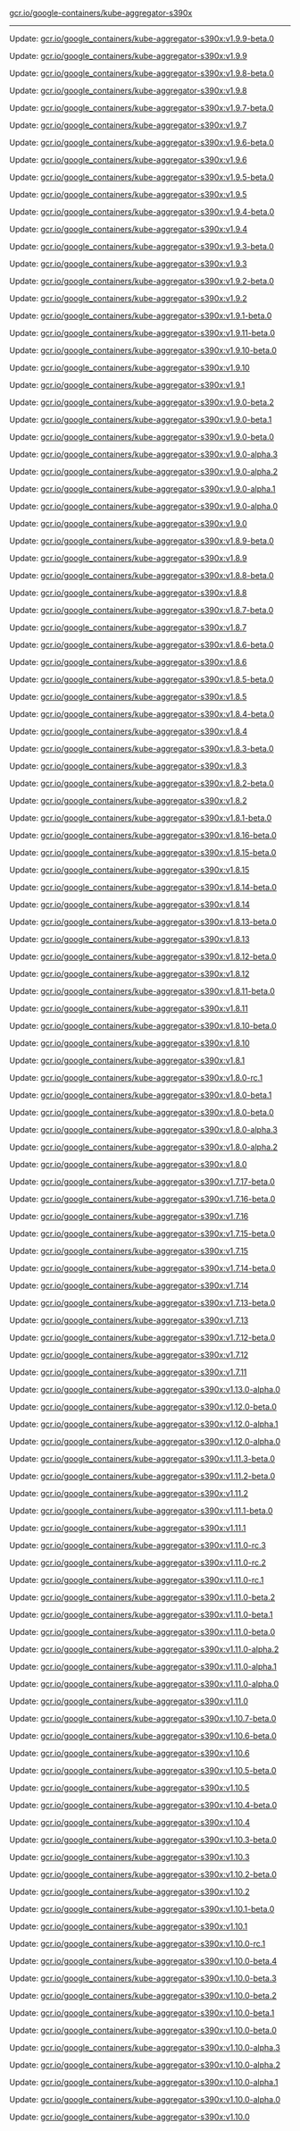 [gcr.io/google-containers/kube-aggregator-s390x](https://hub.docker.com/r/cruse/kube-aggregator-s390x/tags/) 

----
Update: [gcr.io/google_containers/kube-aggregator-s390x:v1.9.9-beta.0](https://hub.docker.com/r/cruse/kube-aggregator-s390x/tags/)

Update: [gcr.io/google_containers/kube-aggregator-s390x:v1.9.9](https://hub.docker.com/r/cruse/kube-aggregator-s390x/tags/)

Update: [gcr.io/google_containers/kube-aggregator-s390x:v1.9.8-beta.0](https://hub.docker.com/r/cruse/kube-aggregator-s390x/tags/)

Update: [gcr.io/google_containers/kube-aggregator-s390x:v1.9.8](https://hub.docker.com/r/cruse/kube-aggregator-s390x/tags/)

Update: [gcr.io/google_containers/kube-aggregator-s390x:v1.9.7-beta.0](https://hub.docker.com/r/cruse/kube-aggregator-s390x/tags/)

Update: [gcr.io/google_containers/kube-aggregator-s390x:v1.9.7](https://hub.docker.com/r/cruse/kube-aggregator-s390x/tags/)

Update: [gcr.io/google_containers/kube-aggregator-s390x:v1.9.6-beta.0](https://hub.docker.com/r/cruse/kube-aggregator-s390x/tags/)

Update: [gcr.io/google_containers/kube-aggregator-s390x:v1.9.6](https://hub.docker.com/r/cruse/kube-aggregator-s390x/tags/)

Update: [gcr.io/google_containers/kube-aggregator-s390x:v1.9.5-beta.0](https://hub.docker.com/r/cruse/kube-aggregator-s390x/tags/)

Update: [gcr.io/google_containers/kube-aggregator-s390x:v1.9.5](https://hub.docker.com/r/cruse/kube-aggregator-s390x/tags/)

Update: [gcr.io/google_containers/kube-aggregator-s390x:v1.9.4-beta.0](https://hub.docker.com/r/cruse/kube-aggregator-s390x/tags/)

Update: [gcr.io/google_containers/kube-aggregator-s390x:v1.9.4](https://hub.docker.com/r/cruse/kube-aggregator-s390x/tags/)

Update: [gcr.io/google_containers/kube-aggregator-s390x:v1.9.3-beta.0](https://hub.docker.com/r/cruse/kube-aggregator-s390x/tags/)

Update: [gcr.io/google_containers/kube-aggregator-s390x:v1.9.3](https://hub.docker.com/r/cruse/kube-aggregator-s390x/tags/)

Update: [gcr.io/google_containers/kube-aggregator-s390x:v1.9.2-beta.0](https://hub.docker.com/r/cruse/kube-aggregator-s390x/tags/)

Update: [gcr.io/google_containers/kube-aggregator-s390x:v1.9.2](https://hub.docker.com/r/cruse/kube-aggregator-s390x/tags/)

Update: [gcr.io/google_containers/kube-aggregator-s390x:v1.9.1-beta.0](https://hub.docker.com/r/cruse/kube-aggregator-s390x/tags/)

Update: [gcr.io/google_containers/kube-aggregator-s390x:v1.9.11-beta.0](https://hub.docker.com/r/cruse/kube-aggregator-s390x/tags/)

Update: [gcr.io/google_containers/kube-aggregator-s390x:v1.9.10-beta.0](https://hub.docker.com/r/cruse/kube-aggregator-s390x/tags/)

Update: [gcr.io/google_containers/kube-aggregator-s390x:v1.9.10](https://hub.docker.com/r/cruse/kube-aggregator-s390x/tags/)

Update: [gcr.io/google_containers/kube-aggregator-s390x:v1.9.1](https://hub.docker.com/r/cruse/kube-aggregator-s390x/tags/)

Update: [gcr.io/google_containers/kube-aggregator-s390x:v1.9.0-beta.2](https://hub.docker.com/r/cruse/kube-aggregator-s390x/tags/)

Update: [gcr.io/google_containers/kube-aggregator-s390x:v1.9.0-beta.1](https://hub.docker.com/r/cruse/kube-aggregator-s390x/tags/)

Update: [gcr.io/google_containers/kube-aggregator-s390x:v1.9.0-beta.0](https://hub.docker.com/r/cruse/kube-aggregator-s390x/tags/)

Update: [gcr.io/google_containers/kube-aggregator-s390x:v1.9.0-alpha.3](https://hub.docker.com/r/cruse/kube-aggregator-s390x/tags/)

Update: [gcr.io/google_containers/kube-aggregator-s390x:v1.9.0-alpha.2](https://hub.docker.com/r/cruse/kube-aggregator-s390x/tags/)

Update: [gcr.io/google_containers/kube-aggregator-s390x:v1.9.0-alpha.1](https://hub.docker.com/r/cruse/kube-aggregator-s390x/tags/)

Update: [gcr.io/google_containers/kube-aggregator-s390x:v1.9.0-alpha.0](https://hub.docker.com/r/cruse/kube-aggregator-s390x/tags/)

Update: [gcr.io/google_containers/kube-aggregator-s390x:v1.9.0](https://hub.docker.com/r/cruse/kube-aggregator-s390x/tags/)

Update: [gcr.io/google_containers/kube-aggregator-s390x:v1.8.9-beta.0](https://hub.docker.com/r/cruse/kube-aggregator-s390x/tags/)

Update: [gcr.io/google_containers/kube-aggregator-s390x:v1.8.9](https://hub.docker.com/r/cruse/kube-aggregator-s390x/tags/)

Update: [gcr.io/google_containers/kube-aggregator-s390x:v1.8.8-beta.0](https://hub.docker.com/r/cruse/kube-aggregator-s390x/tags/)

Update: [gcr.io/google_containers/kube-aggregator-s390x:v1.8.8](https://hub.docker.com/r/cruse/kube-aggregator-s390x/tags/)

Update: [gcr.io/google_containers/kube-aggregator-s390x:v1.8.7-beta.0](https://hub.docker.com/r/cruse/kube-aggregator-s390x/tags/)

Update: [gcr.io/google_containers/kube-aggregator-s390x:v1.8.7](https://hub.docker.com/r/cruse/kube-aggregator-s390x/tags/)

Update: [gcr.io/google_containers/kube-aggregator-s390x:v1.8.6-beta.0](https://hub.docker.com/r/cruse/kube-aggregator-s390x/tags/)

Update: [gcr.io/google_containers/kube-aggregator-s390x:v1.8.6](https://hub.docker.com/r/cruse/kube-aggregator-s390x/tags/)

Update: [gcr.io/google_containers/kube-aggregator-s390x:v1.8.5-beta.0](https://hub.docker.com/r/cruse/kube-aggregator-s390x/tags/)

Update: [gcr.io/google_containers/kube-aggregator-s390x:v1.8.5](https://hub.docker.com/r/cruse/kube-aggregator-s390x/tags/)

Update: [gcr.io/google_containers/kube-aggregator-s390x:v1.8.4-beta.0](https://hub.docker.com/r/cruse/kube-aggregator-s390x/tags/)

Update: [gcr.io/google_containers/kube-aggregator-s390x:v1.8.4](https://hub.docker.com/r/cruse/kube-aggregator-s390x/tags/)

Update: [gcr.io/google_containers/kube-aggregator-s390x:v1.8.3-beta.0](https://hub.docker.com/r/cruse/kube-aggregator-s390x/tags/)

Update: [gcr.io/google_containers/kube-aggregator-s390x:v1.8.3](https://hub.docker.com/r/cruse/kube-aggregator-s390x/tags/)

Update: [gcr.io/google_containers/kube-aggregator-s390x:v1.8.2-beta.0](https://hub.docker.com/r/cruse/kube-aggregator-s390x/tags/)

Update: [gcr.io/google_containers/kube-aggregator-s390x:v1.8.2](https://hub.docker.com/r/cruse/kube-aggregator-s390x/tags/)

Update: [gcr.io/google_containers/kube-aggregator-s390x:v1.8.1-beta.0](https://hub.docker.com/r/cruse/kube-aggregator-s390x/tags/)

Update: [gcr.io/google_containers/kube-aggregator-s390x:v1.8.16-beta.0](https://hub.docker.com/r/cruse/kube-aggregator-s390x/tags/)

Update: [gcr.io/google_containers/kube-aggregator-s390x:v1.8.15-beta.0](https://hub.docker.com/r/cruse/kube-aggregator-s390x/tags/)

Update: [gcr.io/google_containers/kube-aggregator-s390x:v1.8.15](https://hub.docker.com/r/cruse/kube-aggregator-s390x/tags/)

Update: [gcr.io/google_containers/kube-aggregator-s390x:v1.8.14-beta.0](https://hub.docker.com/r/cruse/kube-aggregator-s390x/tags/)

Update: [gcr.io/google_containers/kube-aggregator-s390x:v1.8.14](https://hub.docker.com/r/cruse/kube-aggregator-s390x/tags/)

Update: [gcr.io/google_containers/kube-aggregator-s390x:v1.8.13-beta.0](https://hub.docker.com/r/cruse/kube-aggregator-s390x/tags/)

Update: [gcr.io/google_containers/kube-aggregator-s390x:v1.8.13](https://hub.docker.com/r/cruse/kube-aggregator-s390x/tags/)

Update: [gcr.io/google_containers/kube-aggregator-s390x:v1.8.12-beta.0](https://hub.docker.com/r/cruse/kube-aggregator-s390x/tags/)

Update: [gcr.io/google_containers/kube-aggregator-s390x:v1.8.12](https://hub.docker.com/r/cruse/kube-aggregator-s390x/tags/)

Update: [gcr.io/google_containers/kube-aggregator-s390x:v1.8.11-beta.0](https://hub.docker.com/r/cruse/kube-aggregator-s390x/tags/)

Update: [gcr.io/google_containers/kube-aggregator-s390x:v1.8.11](https://hub.docker.com/r/cruse/kube-aggregator-s390x/tags/)

Update: [gcr.io/google_containers/kube-aggregator-s390x:v1.8.10-beta.0](https://hub.docker.com/r/cruse/kube-aggregator-s390x/tags/)

Update: [gcr.io/google_containers/kube-aggregator-s390x:v1.8.10](https://hub.docker.com/r/cruse/kube-aggregator-s390x/tags/)

Update: [gcr.io/google_containers/kube-aggregator-s390x:v1.8.1](https://hub.docker.com/r/cruse/kube-aggregator-s390x/tags/)

Update: [gcr.io/google_containers/kube-aggregator-s390x:v1.8.0-rc.1](https://hub.docker.com/r/cruse/kube-aggregator-s390x/tags/)

Update: [gcr.io/google_containers/kube-aggregator-s390x:v1.8.0-beta.1](https://hub.docker.com/r/cruse/kube-aggregator-s390x/tags/)

Update: [gcr.io/google_containers/kube-aggregator-s390x:v1.8.0-beta.0](https://hub.docker.com/r/cruse/kube-aggregator-s390x/tags/)

Update: [gcr.io/google_containers/kube-aggregator-s390x:v1.8.0-alpha.3](https://hub.docker.com/r/cruse/kube-aggregator-s390x/tags/)

Update: [gcr.io/google_containers/kube-aggregator-s390x:v1.8.0-alpha.2](https://hub.docker.com/r/cruse/kube-aggregator-s390x/tags/)

Update: [gcr.io/google_containers/kube-aggregator-s390x:v1.8.0](https://hub.docker.com/r/cruse/kube-aggregator-s390x/tags/)

Update: [gcr.io/google_containers/kube-aggregator-s390x:v1.7.17-beta.0](https://hub.docker.com/r/cruse/kube-aggregator-s390x/tags/)

Update: [gcr.io/google_containers/kube-aggregator-s390x:v1.7.16-beta.0](https://hub.docker.com/r/cruse/kube-aggregator-s390x/tags/)

Update: [gcr.io/google_containers/kube-aggregator-s390x:v1.7.16](https://hub.docker.com/r/cruse/kube-aggregator-s390x/tags/)

Update: [gcr.io/google_containers/kube-aggregator-s390x:v1.7.15-beta.0](https://hub.docker.com/r/cruse/kube-aggregator-s390x/tags/)

Update: [gcr.io/google_containers/kube-aggregator-s390x:v1.7.15](https://hub.docker.com/r/cruse/kube-aggregator-s390x/tags/)

Update: [gcr.io/google_containers/kube-aggregator-s390x:v1.7.14-beta.0](https://hub.docker.com/r/cruse/kube-aggregator-s390x/tags/)

Update: [gcr.io/google_containers/kube-aggregator-s390x:v1.7.14](https://hub.docker.com/r/cruse/kube-aggregator-s390x/tags/)

Update: [gcr.io/google_containers/kube-aggregator-s390x:v1.7.13-beta.0](https://hub.docker.com/r/cruse/kube-aggregator-s390x/tags/)

Update: [gcr.io/google_containers/kube-aggregator-s390x:v1.7.13](https://hub.docker.com/r/cruse/kube-aggregator-s390x/tags/)

Update: [gcr.io/google_containers/kube-aggregator-s390x:v1.7.12-beta.0](https://hub.docker.com/r/cruse/kube-aggregator-s390x/tags/)

Update: [gcr.io/google_containers/kube-aggregator-s390x:v1.7.12](https://hub.docker.com/r/cruse/kube-aggregator-s390x/tags/)

Update: [gcr.io/google_containers/kube-aggregator-s390x:v1.7.11](https://hub.docker.com/r/cruse/kube-aggregator-s390x/tags/)

Update: [gcr.io/google_containers/kube-aggregator-s390x:v1.13.0-alpha.0](https://hub.docker.com/r/cruse/kube-aggregator-s390x/tags/)

Update: [gcr.io/google_containers/kube-aggregator-s390x:v1.12.0-beta.0](https://hub.docker.com/r/cruse/kube-aggregator-s390x/tags/)

Update: [gcr.io/google_containers/kube-aggregator-s390x:v1.12.0-alpha.1](https://hub.docker.com/r/cruse/kube-aggregator-s390x/tags/)

Update: [gcr.io/google_containers/kube-aggregator-s390x:v1.12.0-alpha.0](https://hub.docker.com/r/cruse/kube-aggregator-s390x/tags/)

Update: [gcr.io/google_containers/kube-aggregator-s390x:v1.11.3-beta.0](https://hub.docker.com/r/cruse/kube-aggregator-s390x/tags/)

Update: [gcr.io/google_containers/kube-aggregator-s390x:v1.11.2-beta.0](https://hub.docker.com/r/cruse/kube-aggregator-s390x/tags/)

Update: [gcr.io/google_containers/kube-aggregator-s390x:v1.11.2](https://hub.docker.com/r/cruse/kube-aggregator-s390x/tags/)

Update: [gcr.io/google_containers/kube-aggregator-s390x:v1.11.1-beta.0](https://hub.docker.com/r/cruse/kube-aggregator-s390x/tags/)

Update: [gcr.io/google_containers/kube-aggregator-s390x:v1.11.1](https://hub.docker.com/r/cruse/kube-aggregator-s390x/tags/)

Update: [gcr.io/google_containers/kube-aggregator-s390x:v1.11.0-rc.3](https://hub.docker.com/r/cruse/kube-aggregator-s390x/tags/)

Update: [gcr.io/google_containers/kube-aggregator-s390x:v1.11.0-rc.2](https://hub.docker.com/r/cruse/kube-aggregator-s390x/tags/)

Update: [gcr.io/google_containers/kube-aggregator-s390x:v1.11.0-rc.1](https://hub.docker.com/r/cruse/kube-aggregator-s390x/tags/)

Update: [gcr.io/google_containers/kube-aggregator-s390x:v1.11.0-beta.2](https://hub.docker.com/r/cruse/kube-aggregator-s390x/tags/)

Update: [gcr.io/google_containers/kube-aggregator-s390x:v1.11.0-beta.1](https://hub.docker.com/r/cruse/kube-aggregator-s390x/tags/)

Update: [gcr.io/google_containers/kube-aggregator-s390x:v1.11.0-beta.0](https://hub.docker.com/r/cruse/kube-aggregator-s390x/tags/)

Update: [gcr.io/google_containers/kube-aggregator-s390x:v1.11.0-alpha.2](https://hub.docker.com/r/cruse/kube-aggregator-s390x/tags/)

Update: [gcr.io/google_containers/kube-aggregator-s390x:v1.11.0-alpha.1](https://hub.docker.com/r/cruse/kube-aggregator-s390x/tags/)

Update: [gcr.io/google_containers/kube-aggregator-s390x:v1.11.0-alpha.0](https://hub.docker.com/r/cruse/kube-aggregator-s390x/tags/)

Update: [gcr.io/google_containers/kube-aggregator-s390x:v1.11.0](https://hub.docker.com/r/cruse/kube-aggregator-s390x/tags/)

Update: [gcr.io/google_containers/kube-aggregator-s390x:v1.10.7-beta.0](https://hub.docker.com/r/cruse/kube-aggregator-s390x/tags/)

Update: [gcr.io/google_containers/kube-aggregator-s390x:v1.10.6-beta.0](https://hub.docker.com/r/cruse/kube-aggregator-s390x/tags/)

Update: [gcr.io/google_containers/kube-aggregator-s390x:v1.10.6](https://hub.docker.com/r/cruse/kube-aggregator-s390x/tags/)

Update: [gcr.io/google_containers/kube-aggregator-s390x:v1.10.5-beta.0](https://hub.docker.com/r/cruse/kube-aggregator-s390x/tags/)

Update: [gcr.io/google_containers/kube-aggregator-s390x:v1.10.5](https://hub.docker.com/r/cruse/kube-aggregator-s390x/tags/)

Update: [gcr.io/google_containers/kube-aggregator-s390x:v1.10.4-beta.0](https://hub.docker.com/r/cruse/kube-aggregator-s390x/tags/)

Update: [gcr.io/google_containers/kube-aggregator-s390x:v1.10.4](https://hub.docker.com/r/cruse/kube-aggregator-s390x/tags/)

Update: [gcr.io/google_containers/kube-aggregator-s390x:v1.10.3-beta.0](https://hub.docker.com/r/cruse/kube-aggregator-s390x/tags/)

Update: [gcr.io/google_containers/kube-aggregator-s390x:v1.10.3](https://hub.docker.com/r/cruse/kube-aggregator-s390x/tags/)

Update: [gcr.io/google_containers/kube-aggregator-s390x:v1.10.2-beta.0](https://hub.docker.com/r/cruse/kube-aggregator-s390x/tags/)

Update: [gcr.io/google_containers/kube-aggregator-s390x:v1.10.2](https://hub.docker.com/r/cruse/kube-aggregator-s390x/tags/)

Update: [gcr.io/google_containers/kube-aggregator-s390x:v1.10.1-beta.0](https://hub.docker.com/r/cruse/kube-aggregator-s390x/tags/)

Update: [gcr.io/google_containers/kube-aggregator-s390x:v1.10.1](https://hub.docker.com/r/cruse/kube-aggregator-s390x/tags/)

Update: [gcr.io/google_containers/kube-aggregator-s390x:v1.10.0-rc.1](https://hub.docker.com/r/cruse/kube-aggregator-s390x/tags/)

Update: [gcr.io/google_containers/kube-aggregator-s390x:v1.10.0-beta.4](https://hub.docker.com/r/cruse/kube-aggregator-s390x/tags/)

Update: [gcr.io/google_containers/kube-aggregator-s390x:v1.10.0-beta.3](https://hub.docker.com/r/cruse/kube-aggregator-s390x/tags/)

Update: [gcr.io/google_containers/kube-aggregator-s390x:v1.10.0-beta.2](https://hub.docker.com/r/cruse/kube-aggregator-s390x/tags/)

Update: [gcr.io/google_containers/kube-aggregator-s390x:v1.10.0-beta.1](https://hub.docker.com/r/cruse/kube-aggregator-s390x/tags/)

Update: [gcr.io/google_containers/kube-aggregator-s390x:v1.10.0-beta.0](https://hub.docker.com/r/cruse/kube-aggregator-s390x/tags/)

Update: [gcr.io/google_containers/kube-aggregator-s390x:v1.10.0-alpha.3](https://hub.docker.com/r/cruse/kube-aggregator-s390x/tags/)

Update: [gcr.io/google_containers/kube-aggregator-s390x:v1.10.0-alpha.2](https://hub.docker.com/r/cruse/kube-aggregator-s390x/tags/)

Update: [gcr.io/google_containers/kube-aggregator-s390x:v1.10.0-alpha.1](https://hub.docker.com/r/cruse/kube-aggregator-s390x/tags/)

Update: [gcr.io/google_containers/kube-aggregator-s390x:v1.10.0-alpha.0](https://hub.docker.com/r/cruse/kube-aggregator-s390x/tags/)

Update: [gcr.io/google_containers/kube-aggregator-s390x:v1.10.0](https://hub.docker.com/r/cruse/kube-aggregator-s390x/tags/)

